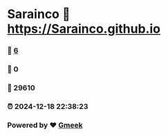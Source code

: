# Sarainco :link: https://Sarainco.github.io 
### :page_facing_up: [6](https://Sarainco.github.io/tag.html) 
### :speech_balloon: 0 
### :hibiscus: 29610 
### :alarm_clock: 2024-12-18 22:38:23 
### Powered by :heart: [Gmeek](https://github.com/Meekdai/Gmeek)
